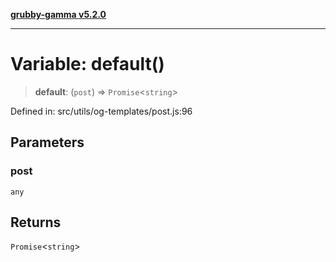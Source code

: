 [**grubby-gamma v5.2.0**](../../../../README.md)

***

# Variable: default()

> **default**: (`post`) => `Promise`\<`string`\>

Defined in: src/utils/og-templates/post.js:96

## Parameters

### post

`any`

## Returns

`Promise`\<`string`\>
